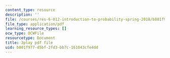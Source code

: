 ```yaml
---
content_type: resource
description: ''
file: /courses/res-6-012-introduction-to-probability-spring-2018/b801f977d5bf2fd3bb7c161043cfe4dd_gB5TCCfF6e4.pdf
file_type: application/pdf
learning_resource_types: []
ocw_type: OCWFile
resourcetype: Document
title: 3play pdf file
uid: b801f977-d5bf-2fd3-bb7c-161043cfe4dd
---
```

